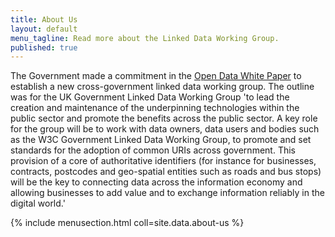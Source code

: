 ```yaml
---
title: About Us
layout: default
menu_tagline: Read more about the Linked Data Working Group.
published: true
---
```


The Government made a commitment in the [Open Data White Paper](https://www.gov.uk/government/publications/open-data-white-paper-unleashing-the-potential) to establish a new cross-government linked data working group.
The outline was for the UK Government Linked Data Working Group 'to lead the creation and maintenance of the underpinning technologies within the public sector and promote the benefits across the public sector. A key role for the group will be to work with data owners, data users and bodies such as the W3C Government Linked Data Working Group, to promote and set standards for the adoption of common URIs across government. This provision of a core of authoritative identifiers (for instance for businesses, contracts, postcodes and geo-spatial entities such as roads and bus stops) will be the key to connecting data across the information economy and allowing businesses to add value and to exchange information reliably in the digital world.'

{% include menusection.html coll=site.data.about-us %}